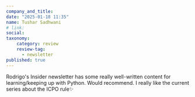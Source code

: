 ```yaml
---
company_and_title:
date: "2025-01-18 11:35"
name: Tushar Sadhwani
# link:
social: 
taxonomy:
    category: review
    review-tag:
      - newsletter
published: true
---
```


Rodrigo's Insider newsletter has some really well-written content for learning/keeping up with Python. Would recommend.
I really like the current series about the ICPO rule✨

